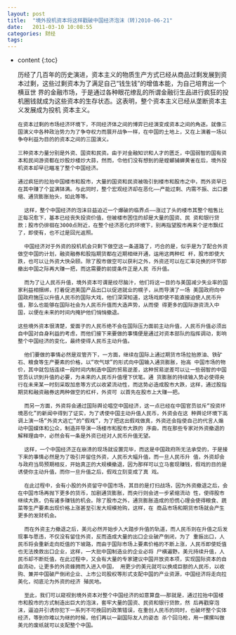 ```yaml
---
layout: post
title:  "境外投机资本将这样戳破中国经济泡沫（转)2010-06-21"
date:   2011-03-10 10:08:55
categories: 财经
tags:
---
```


* content
{:toc}

    历经了几百年的历史演进，资本主义的物质生产方式已经从商品过剩发展到资本过剩，这些过剩资本为了满足自己“钱生钱”的增值本能，为自己培育出一个横亘世 界的金融市场，于是通过各种眼花缭乱的所谓金融衍生品进行疯狂的投机圈钱就成为这些资本的生存状态。这表明，整个资本主义已经从垄断资本主义发展成为投机 资本主义。
 
      在资本过剩的市场经济环境下，不同经济体之间的博弈已经演变成资本之间的角逐。就像三国演义中各种政治势力为了争夺权力而展开战争一样，在中国的土地上，又在上演着一场以争夺利益为目的的资本之间的三国演义。
 
      三种资本力量分别是外资、国资和民资。由于对金融知识和人才的匮乏，中国弱智的国有资本和民间游资都在炒股炒楼炒大蒜，然而，令他们没有想到的是螳螂捕蝉黄雀在后，境外投机资本却早已瞄准了整个中国经济。
 
      通过疯狂的拉抬中国楼市和股市，大量的国资和民资被吸引到楼市和股市之中，而外资早已在其中赚了个盆满钵满。与此同时，整个宏观经济却在恶化——产能过剩、内需不振、出口萎缩、通货膨胀抬头，如此等等。
 
        这样，整个中国经济的泡沫日益迫近一个爆破的临界点——涨过了头的楼市其整个租售比正每况愈下，基本已经丧失投资价值，但被楼市困住的却是大量的国资、民 资和银行贷款；股市仍徘徊在3000点附近，在整个经济恶化的环境下，别再指望股市再来个逆市飘红了，即使有，也不过是回光返照。
 
        中国经济对于外资的投机机会只剩下做空这一条道路了，巧合的是，似乎是为了配合外资做空中国的计划，融资融券和股指期货都在近期相继开通，运用这两种杠 杆，股市即使大跌，也可以让外资大快朵颐。除了股市做空可以获利之外，外资还可以在汇率兑换的环节即撤出中国之际再大赚一把，而这需要的前提条件正是人民 币升值。
 
        而为了让人民币升值，境外资本可谓是绞尽脑汁，他们将这一目的与美国减少失业率的国家利益相捆绑，打着促进美国产品出口以促进就业的幌子，从而导演了一场 美国政府向中国政府施压以升值人民币的国际大戏，他们深深知道，这场戏即使不能直接迫使人民币升值，那么也能够在国际社会为人民币升值而大造声势，从而使 得更多的国际游资流入中国，以便在未来的时间内掩护他们悄悄撤退。
 
      这些境外资本很清楚，爱面子的人民币绝不会在国际压力面前主动升值，人民币升值必须出自中国对自身利益的考虑，而他们接下来要做的事情便是通过对资本部队的指挥调动，影响整个中国经济的变化，最终使得人民币主动升值。
 
        他们要做的事情必然是双管齐下，一方面，继续在国际上通过期货市场拉抬原油、铁矿石、粮食等生产要素的价格，以“吹气球”的形式向中国输入通货膨胀，抬高 中国市场的物价，其中就包括连续一段时间内制造中国的贸易逆差，这种贸易逆差可以让一些弱智的中国官员认识到升值的必要，为未来的人民币升值埋下伏笔。通 货膨胀的持续输入势必使得央行在未来某一时刻采取加息等方式以收紧流动性，而这势必造成股市大跌，这样，通过股指期货和融资融券这两种做空的杠杆，外资可 以首先在股市上大赚一把。
 
        而另一方面，外资将会通过国际舆论唱空中国经济，这一点已经在中国官员驳斥“投资环境恶化”的新闻中得到了证实，为了诱使中国主动升值人民币，外资会在这 种舆论环境下高调上演一场“外资大逃亡”的“假戏”，为了把这出假戏做真，外资还会指使自己的代言人煽动中国媒体和公众，制造并导演一场楼市和股市大跌的 序曲，而在那些专家对外资撤退的解释理由中，必然会有一条是外资已经对人民币升值无望。
 
        这样，一个中国经济正在崩溃的现场就设置完毕，而这是中国政府所无法承受的，于是接下来的事情必然是为了吸引并留住外资，人民币大幅升值，而一旦人民币升 值，外资却会与政府当局预期相反，开始真正的大规模撤退，因为那样可以立马套现赚钱，假戏的目的是诱使你主动升值，而你一旦升值之后，假戏立刻变成了真 戏。
 
        在此过程中，会有小股的外资留守中国市场，其目的是打扫战场，因为外资撤退之后，会在中国市场再抛下更多的货币，加剧通货膨胀，而央行则会进一步紧缩流动 性，使得股市继续大跌，仍有诸多赚钱的机会。除了股市之外，通货膨胀造成的恐慌心理会使得粮食、蔬菜等生产要素出现价格上涨甚至引发大规模抢购，这样，在 商品市场和期货市场就会产生更多的发财机会。
 
        而在外资主力撤退之后，美元必然开始步入大踏步升值的轨道，而人民币则在升值之后发现事与愿违，不仅没有留住外资，反而造成大量的出口企业破产倒闭，为了 重振出口，人民币将会重新走向贬值的下坡路，而由于国际市场上要素价格的不断上涨，人民币即使贬值也无法挽救出口企业，这样，一大批中国制造业的企业必将 尸横遍野。美元持续升值，人民币却不断贬值，在此过程中，又会有大量的专家建议中国开放资本项，实现国际资本的自由流动，让更多的外资蜂拥而入进入中国， 用更少的美元就可以换成巨额的人民币，以收购、兼并中国破产倒闭企业、上市公司股权等形式支配中国的产业资源，中国经济将走向拉美化，彻底沦为外资的经济 殖民地。
 
        至此，我们可以窥视到境外资本对整个中国经济的如意算盘——那就是，通过拉抬中国楼市和股市的方式制造出巨大的泡沫，套牢大量的国资、民资和银行贷款，然 后再戳穿泡沫，逼迫并引诱你犯下一系列不可挽回的政策错误，在重创人民币的同时，也破坏整个实体经济，等到你难以为继的时候，他们再以一副国际友人的姿态 杀个回马枪，用一摞摞叫做美元的废纸就可以支配整个中国。
        

